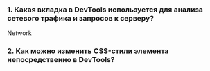 ### 1. Какая вкладка в DevTools используется для анализа сетевого трафика и запросов к серверу?
Network
### 2. Как можно изменить CSS-стили элемента непосредственно в DevTools?
